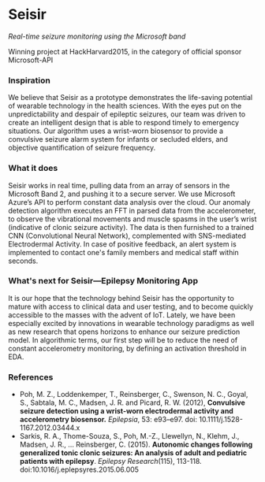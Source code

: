 # Seisir
*Real-time seizure monitoring using the Microsoft band*

Winning project at HackHarvard2015, in the category of official sponsor Microsoft-API

### Inspiration
We believe that Seisir as a prototype demonstrates the life-saving potential of wearable technology in the health sciences. With the eyes put on the unpredictability and despair of epileptic seizures, our team was driven to create an intelligent design that is able to respond timely to emergency situations.
Our algorithm uses a wrist-worn biosensor to provide a convulsive seizure alarm system for infants or secluded elders, and objective quantification of seizure frequency.

### What it does
Seisir works in real time, pulling data from an array of sensors in the Microsoft Band 2, and pushing it to a secure server. We use Microsoft Azure’s API to perform constant data analysis over the cloud.
Our anomaly detection algorithm executes an FFT in parsed data from the accelerometer, to observe the vibrational movements and muscle spasms in the user’s wrist (indicative of clonic seizure activity). The data is then furnished to a trained CNN (Convolutional Neural Network), complemented with SNS-mediated Electrodermal Activity.
In case of positive feedback, an alert system is implemented to contact one's family members and medical staff within seconds.

### What's next for Seisir—Epilepsy Monitoring App
It is our hope that the technology behind Seisir has the opportunity to mature with access to clinical data and user testing, and to become quickly accessible to the masses with the advent of IoT. Lately, we have been especially excited by innovations in wearable technology paradigms as well as new research that opens horizons to enhance our seizure prediction model.
In algorithmic terms, our first step will be to reduce the need of constant accelerometry monitoring, by defining an activation threshold in EDA.

### References
- Poh, M. Z., Loddenkemper, T., Reinsberger, C., Swenson, N. C., Goyal, S., Sabtala, M. C., Madsen, J. R. and Picard, R. W. (2012), **Convulsive seizure detection using a wrist-worn electrodermal activity and accelerometry biosensor.** *Epilepsia*, 53: e93–e97. doi: 10.1111/j.1528-1167.2012.03444.x
- Sarkis, R. A., Thome-Souza, S., Poh, M.-Z., Llewellyn, N., Klehm, J., Madsen, J. R., … Reinsberger, C. (2015). **Autonomic changes following generalized tonic clonic seizures: An analysis of adult and pediatric patients with epilepsy**. *Epilepsy Research*(115), 113-118. doi:10.1016/j.eplepsyres.2015.06.005